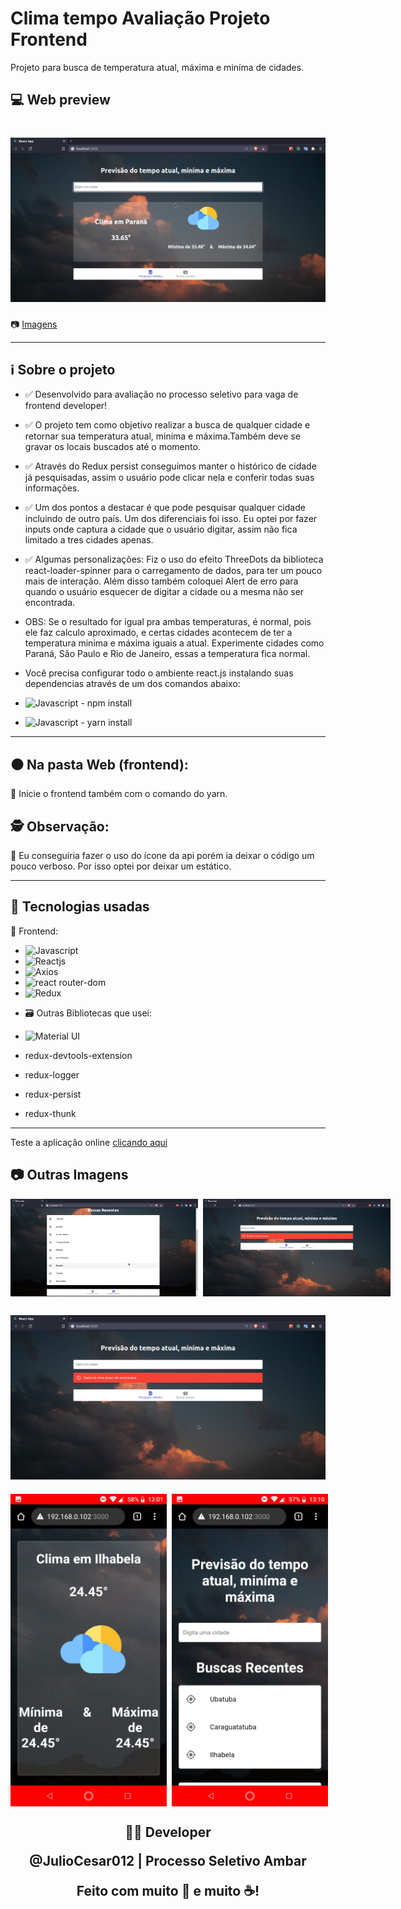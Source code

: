 # Clima tempo Avaliação Projeto Frontend

Projeto para busca de temperatura atual, máxima e miníma de cidades.

## 💻 Web preview

<h1 align="center">
    <img src="src/assets/TelaInicialPC.png">
</h1>

📷 [Imagens](#-outras-imagens)

---

## ℹ️ Sobre o projeto

- ✅ Desenvolvido para avaliação no processo seletivo para vaga de frontend developer!

- ✅ O projeto tem como objetivo realizar a busca de qualquer cidade e retornar sua temperatura atual, miníma e máxima.Também deve se gravar os locais buscados até o momento.

- ✅ Através do Redux persist conseguimos manter o histórico de cidade já pesquisadas, assim o usuário pode clicar nela e conferir todas suas informações.

- ✅ Um dos pontos a destacar é que pode pesquisar qualquer cidade incluindo de outro país. Um dos diferenciais foi isso. Eu optei por fazer inputs onde captura a cidade que o usuário digitar, assim não fica limitado a tres cidades apenas.

* ✅ Algumas personalizações: Fiz o uso do efeito ThreeDots da biblioteca react-loader-spinner para o carregamento de dados, para ter um pouco mais de interação. Além disso também coloquei Alert de erro para quando o usuário esquecer de digitar a cidade ou a mesma não ser encontrada.

* OBS: Se o resultado for igual pra ambas temperaturas, é normal, pois ele faz calculo aproximado, e certas cidades acontecem de ter a temperatura minima e máxima iguais a atual. Experimente cidades como Paraná, São Paulo e Rio de Janeiro, essas a temperatura fica normal.

* Você precisa configurar todo o ambiente react.js instalando suas dependencias através de um dos comandos abaixo:

- <img src="https://img.shields.io/badge/-Nodejs-026e00?logo=Node.js&logoColor=white&labelColor=026e00" alt="Javascript" /> - npm install

- <img src="https://img.shields.io/badge/-Yarn-117cad?logo=yarn&logoColor=white&labelColor=117cad" alt="Javascript" /> - yarn install

---

## ⚫ Na pasta Web (frontend):

🔲 Inicie o frontend também com o comando do yarn.

## 🕵️ Observação:

📜 Eu conseguiria fazer o uso do ícone da api porém ia deixar o código um pouco verboso. Por isso optei por deixar um estático.

---

## 🚀 Tecnologias usadas

💚 Frontend:

- <img src="https://img.shields.io/badge/-Javascript-D2B523?logo=javascript&logoColor=white&labelColor=D2B523" alt="Javascript" />

- <img src="https://img.shields.io/badge/-React.js-61dafb?logo=react&logoColor=white&labelColor=61dafb" alt="Reactjs" />

- <img src="https://media.vlpt.us/images/zofqofhtltm8015/post/10f9a3b9-114d-4ba9-a903-49c122bbe25d/image.png" width="80" alt="Axios" />

- <img src="https://img.shields.io/badge/-React_Router_Dom-E94949?logo=react-router&logoColor=white&labelColor=E94949" alt="react router-dom" />

- <img src="https://img.shields.io/badge/-Redux-764abc?logo=redux&logoColor=white&labelColor=764abc" alt="Redux" />

* 🗃️ Outras Bibliotecas que usei:

* <img href="https://material-ui.com/pt/" src="https://img.shields.io/badge/-Material UI-2786E5?logo=material-ui&logoColor=white&labelColor=2786E5" alt="Material UI" />

* redux-devtools-extension
* redux-logger
* redux-persist
* redux-thunk
---

Teste a aplicação online [clicando aqui][linkapp]

## 📷 Outras Imagens

<div align="center">
    <div style="display: flex; align-items: flex-start;">
        <img src="src/assets/BuscaRecentes.png" width="300px">
        &nbsp;&nbsp;
        <img src="src/assets/ErroInserirCidade.png" width="300px">
    </div>
</div>

 <h2 align="center">
     <img src="src/assets/CidadeNaoEncontrada.png">
 </h2>

<div align="center">
    <div style="display: flex; align-items: flex-start;">
        <img width="250px" src="src/assets/TelaInicialMobile1.jpeg">
        &nbsp;&nbsp;
        <img width="250px" src="src/assets/TelaInicialMobile3.jpeg">
    </div>
</div>


<h2 align="center">
👨‍💻 Developer

@JulioCesar012 | Processo Seletivo Ambar

Feito com muito 💚 e muito ☕!
</h2>

[linkapp]:https://climatempo2021.herokuapp.com
